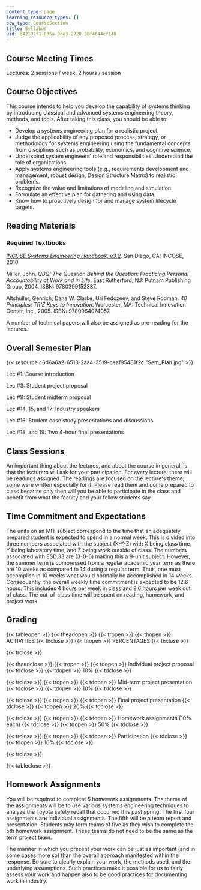 ```yaml
---
content_type: page
learning_resource_types: []
ocw_type: CourseSection
title: Syllabus
uid: 842187f1-035a-9de3-2720-28f4644cf148
---
```


Course Meeting Times
--------------------

Lectures: 2 sessions / week, 2 hours / session

Course Objectives
-----------------

This course intends to help you develop the capability of systems thinking by introducing classical and advanced systems engineering theory, methods, and tools. After taking this class, you should be able to:

*   Develop a systems engineering plan for a realistic project.
*   Judge the applicability of any proposed process, strategy, or methodology for systems engineering using the fundamental concepts from disciplines such as probability, economics, and cognitive science.
*   Understand system engineers' role and responsibilities. Understand the role of organizations.
*   Apply systems engineering tools (e.g., requirements development and management, robust design, Design Structure Matrix) to realistic problems.
*   Recognize the value and limitations of modeling and simulation.
*   Formulate an effective plan for gathering and using data.
*   Know how to proactively design for and manage system lifecycle targets.

Reading Materials
-----------------

### Required Textbooks

_[INCOSE Systems Engineering Handbook, v3.2](http://www.incose.org/ProductsPubs/incosestore.aspx)_. San Diego, CA: INCOSE, 2010.

Miller, John. _QBQ! The Question Behind the Question: Practicing Personal Accountability at Work and in Life_. East Rutherford, NJ: Putnam Publishing Group, 2004. ISBN: 9780399152337.

Altshuller, Genrich, Dana W. Clarke, Uri Fedozeev, and Steve Rodman. _40 Principles: TRIZ Keys to Innovation_. Worcester, MA: Technical Innovation Center, Inc., 2005. ISBN: 9780964074057.

A number of technical papers will also be assigned as pre-reading for the lectures.

Overall Semester Plan
---------------------

{{< resource c6d6a6a2-6513-2aa4-3519-ceaf95481f2c "Sem_Plan.jpg" >}}

Lec #1: Course introduction

Lec #3: Student project proposal

Lec #9: Student midterm proposal

Lec #14, 15, and 17: Industry speakers

Lec #16: Student case study presentations and discussions

Lec #18, and 19: Two 4-hour final presentations

Class Sessions
--------------

An important thing about the lectures, and about the course in general, is that the lecturers will ask for your participation. For every lecture, there will be readings assigned. The readings are focused on the lecture's theme; some were written especially for it. Please read them and come prepared to class because only then will you be able to participate in the class and benefit from what the faculty and your fellow students say.

Time Commitment and Expectations
--------------------------------

The units on an MIT subject correspond to the time that an adequately prepared student is expected to spend in a normal week. This is divided into three numbers associated with the subject (X-Y-Z) with X being class time, Y being laboratory time, and Z being work outside of class. The numbers associated with ESD.33 are (3-0-6) making this a 9-unit subject. However, the summer term is compressed from a regular academic year term as there are 10 weeks as compared to 14 during a regular term. Thus, one must accomplish in 10 weeks what would normally be accomplished in 14 weeks. Consequently, the overall weekly time commitment is expected to be 12.6 hours. This includes 4 hours per week in class and 8.6 hours per week out of class. The out-of-class time will be spent on reading, homework, and project work.

Grading
-------

{{< tableopen >}}
{{< theadopen >}}
{{< tropen >}}
{{< thopen >}}
ACTIVITIES
{{< thclose >}}
{{< thopen >}}
PERCENTAGES
{{< thclose >}}

{{< trclose >}}

{{< theadclose >}}
{{< tropen >}}
{{< tdopen >}}
Individual project proposal
{{< tdclose >}}
{{< tdopen >}}
10%
{{< tdclose >}}

{{< trclose >}}
{{< tropen >}}
{{< tdopen >}}
Mid-term project presentation
{{< tdclose >}}
{{< tdopen >}}
10%
{{< tdclose >}}

{{< trclose >}}
{{< tropen >}}
{{< tdopen >}}
Final project presentation
{{< tdclose >}}
{{< tdopen >}}
20%
{{< tdclose >}}

{{< trclose >}}
{{< tropen >}}
{{< tdopen >}}
Homework assignments (10% each)
{{< tdclose >}}
{{< tdopen >}}
50%
{{< tdclose >}}

{{< trclose >}}
{{< tropen >}}
{{< tdopen >}}
Participation
{{< tdclose >}}
{{< tdopen >}}
10%
{{< tdclose >}}

{{< trclose >}}

{{< tableclose >}}

Homework Assignments
--------------------

You will be required to complete 5 homework assignments. The theme of the assignments will be to use various systems engineering techniques to analyze the Toyota safety recall that occurred this past spring. The first four assignments are individual assignments. The fifth will be a team report and presentation. Students may form teams of five as they wish to complete the 5th homework assignment. These teams do not need to be the same as the term project team.

The manner in which you present your work can be just as important (and in some cases more so) than the overall approach manifested within the response. Be sure to clearly explain your work, the methods used, and the underlying assumptions. Such practices make it possible for us to fairly assess your work and happen also to be good practices for documenting work in industry.